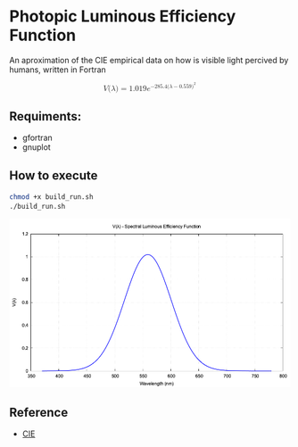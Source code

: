 # Photopic Luminous Efficiency Function

An aproximation of the CIE empirical data on how is visible light percived by humans, written in Fortran

<math xmlns="http://www.w3.org/1998/Math/MathML" display="block">
  <mi>V</mi>
  <mo stretchy="false">(</mo>
  <mi>λ<!-- λ --></mi>
  <mo stretchy="false">)</mo>
  <mo>=</mo>
  <mn>1.019</mn>
  <msup>
    <mi>e</mi>
    <mrow class="MJX-TeXAtom-ORD">
      <mo>−<!-- − --></mo>
      <mn>285.4</mn>
      <mo stretchy="false">(</mo>
      <mi>λ<!-- λ --></mi>
      <mo>−<!-- − --></mo>
      <mn>0.559</mn>
      <msup>
        <mo stretchy="false">)</mo>
        <mn>2</mn>
      </msup>
    </mrow>
  </msup>
</math>

## Requiments:

- gfortran
- gnuplot

## How to execute

```bash
chmod +x build_run.sh
./build_run.sh
```


<img src="v_lambda_plot.png">


## Reference
- [CIE](https://cie.co.at/datatable/cie-spectral-luminous-efficiency-photopic-vision)
